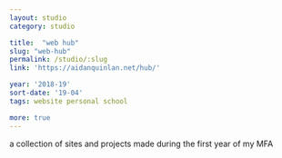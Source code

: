 ```yaml
---
layout: studio
category: studio

title:  "web hub"
slug: "web-hub"
permalink: /studio/:slug
link: 'https://aidanquinlan.net/hub/'

year: '2018-19'
sort-date: '19-04'
tags: website personal school

more: true
---
```


<p>a collection of sites and projects made during the first year of my MFA</p>
